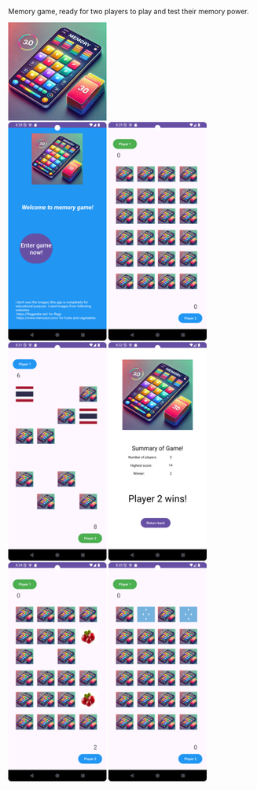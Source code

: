 Memory game, ready for two players to play and test their memory power.

<img src="assets/for_git_hub/smemory_logo.webp" alt="app logo" width="200">

<div class="row">
<img src="assets/for_git_hub/app_1.png" alt="app sample" width="200">
<img src="assets/for_git_hub/app_2.png" alt="app sample" width="200">
</div>

<div class="row">
<img src="assets/for_git_hub/app_3.png" alt="app sample" width="200">
<img src="assets/for_git_hub/app_4.png" alt="app sample" width="200">
</div>
<div class="row">
<img src="assets/for_git_hub/app_5.png" alt="app sample" width="200">
<img src="assets/for_git_hub/app_6.png" alt="app sample" width="200">
</div>
